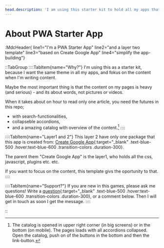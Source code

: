 ```yaml
---
head.description: 'I am using this starter kit to hold all my apps that I have on Google Play Store, because it let me focus on the content, not on the theme!'
---
```


# About PWA Starter App
:MdcHeader{ line1="I'm a PWA Starter App" line2="and a layer two template" line3="based on Create Google App" line4="simplify the app-building"}

::TabGroup
::::TabItem{name="Why?"}
I'm using this as a starter kit, because I want the same theme in all my apps, and fokus on the content when I'm writing content.

Maybe the most important thing is that the content on my pages is heavy (and serious) - and its about words, not pictures or videos. 

When it takes about on hour to read only one article, you need the futures in this repo; 
- with search-functionalities, 
- collapseble accordions, 
- and a amazing catalog with overview of the content.[^1]
::::

::::TabItem{name="Layer1 and 2"}
This layer 2 have only one package that this app is created from: [Create Google App](https://github.com/lovkyndig/create-google-app){:target="_blank" .text-blue-500 .hover:text-blue-600 .transition-colors .duration-300}.

The parent them "Create Google App" is the layer1, who holds all the css, javascript, plugins etc. etc.

If you want to focus on the content, this template givs the oportunity to that.
::::

::::TabItem{name="Support?"}
If you are new in this games, please ask me questions! Write a [question](https://github.com/lovkyndig/pwa-starter-app/discussions/categories/q-a){:target="_blank" .text-blue-500 .hover:text-blue-600 .transition-colors .duration-300}, or a comment below. Then I will get in touch as soon I get the message.
::::

::

[^1]: The catalog is opened in upper right corner (in big screens) or in the bottom (on mobile). The pages loads with all accordions collapsed. Open the catalog, push on of the buttons in the bottom and then the link-button.